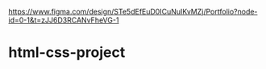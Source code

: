 https://www.figma.com/design/STe5dEfEuD0ICuNuIKvMZj/Portfolio?node-id=0-1&t=zJJ6D3RCANvFheVG-1
# html-css-project
